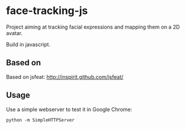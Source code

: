 face-tracking-js
================

Project aiming at tracking facial expressions and mapping them on a 2D avatar.

Build in javascript.

## Based on ##
Based on jsfeat: http://inspirit.github.com/jsfeat/

## Usage ##

Use a simple webserver to test it in Google Chrome:

    python -m SimpleHTTPServer
